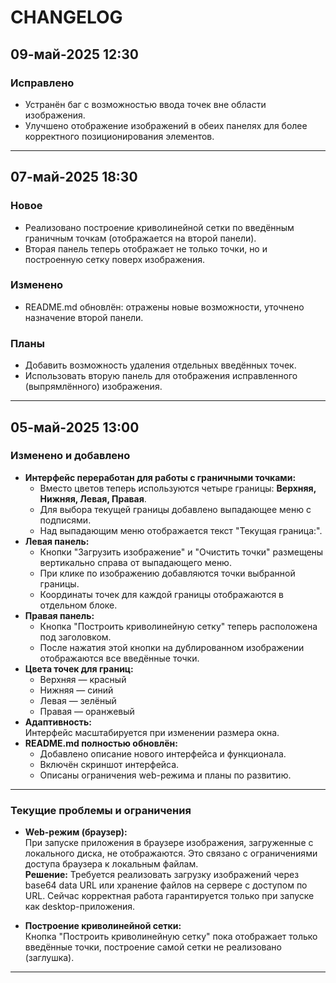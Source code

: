 # CHANGELOG

## 09-май-2025 12:30

### Исправлено

- Устранён баг с возможностью ввода точек вне области изображения.
- Улучшено отображение изображений в обеих панелях для более корректного позиционирования элементов.

---

## 07-май-2025 18:30

### Новое

- Реализовано построение криволинейной сетки по введённым граничным точкам (отображается на второй панели).
- Вторая панель теперь отображает не только точки, но и построенную сетку поверх изображения.

### Изменено

- README.md обновлён: отражены новые возможности, уточнено назначение второй панели.

### Планы

- Добавить возможность удаления отдельных введённых точек.
- Использовать вторую панель для отображения исправленного (выпрямлённого) изображения.

---

## 05-май-2025 13:00

### Изменено и добавлено

- **Интерфейс переработан для работы с граничными точками:**
  - Вместо цветов теперь используются четыре границы: **Верхняя, Нижняя, Левая, Правая**.
  - Для выбора текущей границы добавлено выпадающее меню с подписями.
  - Над выпадающим меню отображается текст "Текущая граница:".
- **Левая панель:**
  - Кнопки "Загрузить изображение" и "Очистить точки" размещены вертикально справа от выпадающего меню.
  - При клике по изображению добавляются точки выбранной границы.
  - Координаты точек для каждой границы отображаются в отдельном блоке.
- **Правая панель:**
  - Кнопка "Построить криволинейную сетку" теперь расположена под заголовком.
  - После нажатия этой кнопки на дублированном изображении отображаются все введённые точки.
- **Цвета точек для границ:**  
  - Верхняя — красный  
  - Нижняя — синий  
  - Левая — зелёный  
  - Правая — оранжевый
- **Адаптивность:**  
  Интерфейс масштабируется при изменении размера окна.
- **README.md полностью обновлён:**
  - Добавлено описание нового интерфейса и функционала.
  - Включён скриншот интерфейса.
  - Описаны ограничения web-режима и планы по развитию.

---

### Текущие проблемы и ограничения

- **Web-режим (браузер):**  
  При запуске приложения в браузере изображения, загруженные с локального диска, не отображаются. Это связано с ограничениями доступа браузера к локальным файлам.  
  **Решение:** Требуется реализовать загрузку изображений через base64 data URL или хранение файлов на сервере с доступом по URL. Сейчас корректная работа гарантируется только при запуске как desktop-приложения.

- **Построение криволинейной сетки:**  
  Кнопка "Построить криволинейную сетку" пока отображает только введённые точки, построение самой сетки не реализовано (заглушка).

---
